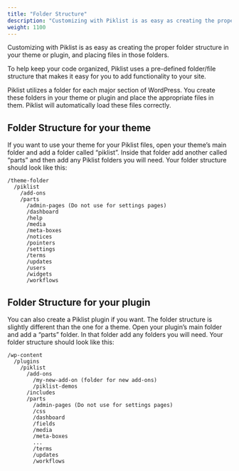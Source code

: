 ```yaml
---
title: "Folder Structure"
description: "Customizing with Piklist is as easy as creating the proper folder structure in your theme or plugin, and placing files in those folders."
weight: 1100
---
```


Customizing with Piklist is as easy as creating the proper folder structure in your theme or plugin, and placing files in those folders.

To help keep your code organized, Piklist uses a pre-defined folder/file structure that makes it easy for you to add functionality to your site.

Piklist utilizes a folder for each major section of WordPress. You create these folders in your theme or plugin and place the appropriate files in them. Piklist will automatically load these files correctly.

## Folder Structure for your theme

If you want to use your theme for your Piklist files, open your theme’s main folder and add a folder called “piklist”. Inside that folder add another called “parts” and then add any Piklist folders you will need. Your folder structure should look like this:

```text
/theme-folder
  /piklist
    /add-ons
    /parts
      /admin-pages (Do not use for settings pages)
      /dashboard
      /help
      /media
      /meta-boxes
      /notices
      /pointers
      /settings
      /terms
      /updates
      /users
      /widgets
      /workflows
```

## Folder Structure for your plugin

You can also create a Piklist plugin if you want. The folder structure is slightly different than the one for a theme. Open your plugin’s main folder and add a “parts” folder. In that folder add any folders you will need. Your folder structure should look like this:

```text
/wp-content
  /plugins
    /piklist
      /add-ons
        /my-new-add-on (folder for new add-ons)
        /piklist-demos
      /includes
      /parts
        /admin-pages (Do not use for settings pages)
        /css
        /dashboard
        /fields
        /media
        /meta-boxes 
        ...
        /terms
        /updates
        /workflows
```
